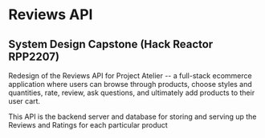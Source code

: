 # Reviews API
## System Design Capstone (Hack Reactor RPP2207)

Redesign of the Reviews API for Project Atelier -- a full-stack ecommerce application where users can browse through products, choose styles and quantities, rate, review, ask questions, and ultimately add products to their user cart.

This API is the backend server and database for storing and serving up the Reviews and Ratings for each particular product
